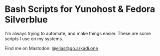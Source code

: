 Bash Scripts for Yunohost & Fedora Silverblue
=============================================
I'm always trying to automate, and make things easier. These are some scripts I use on my systems.

Find me on Mastodon: @elias@go.arkadi.one
